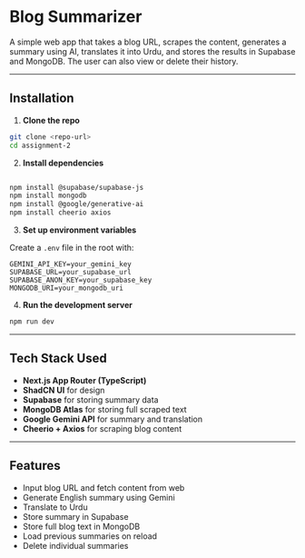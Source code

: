 # Blog Summarizer

A simple web app that takes a blog URL, scrapes the content, generates a summary using AI, translates it into Urdu, and stores the results in Supabase and MongoDB. The user can also view or delete their history.

---

## Installation

1. **Clone the repo**

```bash
git clone <repo-url>
cd assignment-2
```

2. **Install dependencies**

```bash

npm install @supabase/supabase-js
npm install mongodb
npm install @google/generative-ai
npm install cheerio axios
```

3. **Set up environment variables**

Create a `.env` file in the root with:

```
GEMINI_API_KEY=your_gemini_key
SUPABASE_URL=your_supabase_url
SUPABASE_ANON_KEY=your_supabase_key
MONGODB_URI=your_mongodb_uri
```

4. **Run the development server**

```bash
npm run dev
```

---

## Tech Stack Used

* **Next.js App Router (TypeScript)**
* **ShadCN UI** for design
* **Supabase** for storing summary data
* **MongoDB Atlas** for storing full scraped text
* **Google Gemini API** for summary and translation
* **Cheerio + Axios** for scraping blog content

---

## Features

* Input blog URL and fetch content from web
* Generate English summary using Gemini
* Translate to Urdu
* Store summary in Supabase
* Store full blog text in MongoDB
* Load previous summaries on reload
* Delete individual summaries
